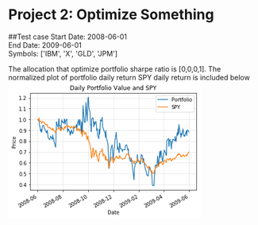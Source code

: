 # Project 2: Optimize Something

##Test case
Start Date: 2008-06-01  
End Date: 2009-06-01  
Symbols: ['IBM', 'X', 'GLD', 'JPM']  

The allocation that optimize portfolio sharpe ratio is [0,0,0,1]. The normalized plot of portfolio daily return SPY daily return is included below  
![fig1](https://raw.githubusercontent.com/zhexuanz/ML4T/master/pr2_optimize_something/plot.png)